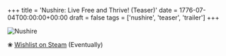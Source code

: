 +++
title = 'Nushire: Live Free and Thrive! (Teaser)'
date = 1776-07-04T00:00:00+00:00
draft = false
tags = ['nushire', 'teaser', 'trailer']
+++

![Nushire](/images/nushire-thumbnail.png)

❀ [Wishlist on Steam](https://store.steampowered.com/app/70/HalfLife/) (Eventually)